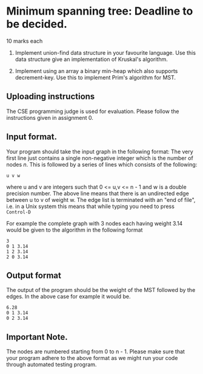 # Minimum spanning tree: Deadline to be decided.

10 marks each

1. Implement union-find data structure in your favourite language. Use
   this data structure give an implementation of Kruskal's algorithm.

2. Implement using an array a binary min-heap which also supports
   decrement-key. Use this to implement Prim's algorithm for MST.

## Uploading instructions

The CSE programming judge is used for evaluation. Please follow the
instructions given in assignment 0.

## Input format.

Your program should take the input graph in the following format: The
very first line just contains a single non-negative integer which is
the number of nodes $n$. This is followed by a series of lines which
consists of the following:

```shell
u v w
```

where u and v are integers such that 0 <= u,v <= n - 1 and w is a
double precision number. The above line means that there is an
undirected edge between u to v of weight w. The edge list is
terminated with an "end of file", i.e. in a Unix system this means
that while typing you need to press `Control-D`

For example the complete graph with 3 nodes each having weight 3.14
would be given to the algorithm in the following format

```shell
3
0 1 3.14
1 2 3.14
2 0 3.14
```

## Output format

The output of the program should be the weight of the MST followed by
the edges. In the above case for example it would be.

```shell
6.28
0 1 3.14
0 2 3.14
```

## Important Note.

The nodes are numbered starting from 0 to n - 1. Please make sure that
your program adhere to the above format as we might run your code
through automated testing program.
